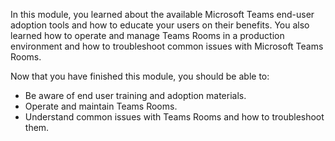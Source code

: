 In this module, you learned about the available Microsoft Teams end-user adoption tools and how to educate your users on their benefits. You also learned how to operate and manage Teams Rooms in a production environment and how to troubleshoot common issues with Microsoft Teams Rooms.

Now that you have finished this module, you should be able to:
  
- Be aware of end user training and adoption materials.
- Operate and maintain Teams Rooms.
- Understand common issues with Teams Rooms and how to troubleshoot them.
